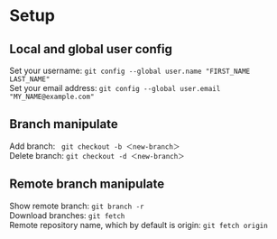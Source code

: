 # Setup

## Local and global user config 

Set your username: ```git config --global user.name "FIRST_NAME LAST_NAME"```  
Set your email address: ```git config --global user.email "MY_NAME@example.com"```

## Branch manipulate

Add branch: ``` git checkout -b ＜new-branch＞```  
Delete branch: ``` git checkout -d ＜new-branch＞ ```

## Remote branch manipulate

Show remote branch: ``` git branch -r ```   
Download branches: ``` git fetch ```  
Remote repository name, which by default is origin: ``` git fetch origin ```  

